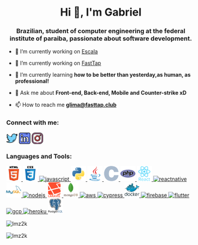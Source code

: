<h1 align="center">Hi 👋, I'm Gabriel</h1>
<h3 align="center">Brazilian, student of computer engineering at the federal institute of paraiba, passionate about software development.</h3>

- 🔭 I’m currently working on [Escala](http://escala-app.com/)

- 🔭 I’m currently working on [FastTap](https://fasttap.club/)

- 🌱 I’m currently learning **how to be better than yesterday,as human, as professional!**

- 💬 Ask me about **Front-end, Back-end, Mobile and Counter-strike xD**

- 📫 How to reach me **glima@fasttap.club**

<h3 align="left">Connect with me:</h3>
<p align="left">
<a href="https://twitter.com/lmzgabriel" target="blank"><img align="center" src="https://raw.githubusercontent.com/leftabn/leftabn/master/Icons/twitter.svg" alt="lmzgabriel" height="30" width="30" /></a>
<a href="https://linkedin.com/in/lmzgabriel" target="blank"><img align="center" src="https://raw.githubusercontent.com/leftabn/leftabn/master/Icons/linkedin.svg" alt="lmzgabriel" height="30" width="30" /></a>
<a href="https://instagram.com/lmzgabriel" target="blank"><img align="center" src="https://raw.githubusercontent.com/leftabn/leftabn/master/Icons/instagram.svg" alt="lmzgabriel" height="30" width="30" /></a>
</p>

<h3 align="left">Languages and Tools:</h3>
<p align="left">
  <a href="https://www.w3.org/html/" target="_blank"> <img src="https://raw.githubusercontent.com/devicons/devicon/master/icons/html5/html5-original-wordmark.svg" alt="html5" width="40" height="40"/> </a> 
  <a href="https://www.w3schools.com/css/" target="_blank"> <img src="https://raw.githubusercontent.com/devicons/devicon/master/icons/css3/css3-original-wordmark.svg" alt="css3" width="40" height="40"/> </a>
  <a href="https://developer.mozilla.org/en-US/docs/Web/JavaScript" target="_blank"> <img src="https://tadeuesteves.files.wordpress.com/2014/01/javascript-logo.png" alt="javascript" width="35" height="35"/> </a>
    <a href="https://www.python.org" target="_blank"> <img src="https://raw.githubusercontent.com/devicons/devicon/master/icons/python/python-original.svg" alt="python" width="40" height="40"/> </a> 
    <a href="https://www.java.com" target="_blank"> <img src="https://raw.githubusercontent.com/devicons/devicon/master/icons/java/java-original.svg" alt="java" width="40" height="40"/> </a>
    <a href="https://www.cprogramming.com/" target="_blank"> <img src="https://raw.githubusercontent.com/devicons/devicon/master/icons/c/c-original.svg" alt="c" width="40" height="40"/> </a>
    <a href="https://www.php.net" target="_blank"> <img src="https://raw.githubusercontent.com/devicons/devicon/master/icons/php/php-original.svg" alt="php" width="40" height="40"/> </a> 
    <a href="https://reactjs.org/" target="_blank"> <img src="https://raw.githubusercontent.com/devicons/devicon/master/icons/react/react-original-wordmark.svg" alt="react" width="40" height="40"/> </a> 
  <a href="https://reactnative.dev/" target="_blank"> <img src="https://reactnative.dev/img/header_logo.svg" alt="reactnative" width="40" height="40"/> </a>
      <a href="https://www.mysql.com/" target="_blank"> <img src="https://raw.githubusercontent.com/devicons/devicon/master/icons/mysql/mysql-original-wordmark.svg" alt="mysql" width="40" height="40"/> </a> <a href="https://nodejs.org" target="_blank"> <img src="https://www.brainfuel.io/images/node-js-new.png" alt="nodejs" width="35" height="40"/> </a>
    <a href="https://laravel.com/" target="_blank"> <img src="https://raw.githubusercontent.com/devicons/devicon/master/icons/laravel/laravel-plain-wordmark.svg" alt="laravel" width="40" height="40"/> </a> 
  <a href="https://www.mongodb.com/" target="_blank"> <img src="https://raw.githubusercontent.com/devicons/devicon/master/icons/mongodb/mongodb-original-wordmark.svg" alt="mongodb" width="40" height="40"/> </a>
  <a href="https://aws.amazon.com" target="_blank"> <img src="https://upload.wikimedia.org/wikipedia/commons/thumb/5/5c/AWS_Simple_Icons_AWS_Cloud.svg/512px-AWS_Simple_Icons_AWS_Cloud.svg.png" alt="aws" width="50" height="35"/> </a>
  <a href="https://www.cypress.io" target="_blank"> <img src="https://avatars.githubusercontent.com/u/8908513?s=280&v=4" alt="cypress" width="40" height="40"/> </a> <a href="https://www.docker.com/" target="_blank"> <img src="https://raw.githubusercontent.com/devicons/devicon/master/icons/docker/docker-original-wordmark.svg" alt="docker" width="40" height="40"/> </a> 
  <a href="https://firebase.google.com/" target="_blank"> <img src="https://www.vectorlogo.zone/logos/firebase/firebase-icon.svg" alt="firebase" width="40" height="40"/> </a>     <a href="https://flutter.dev" target="_blank"> <img src="https://www.vectorlogo.zone/logos/flutterio/flutterio-icon.svg" alt="flutter" width="40" height="40"/> </a>
  <a href="https://cloud.google.com" target="_blank"> <img src="https://www.vectorlogo.zone/logos/google_cloud/google_cloud-icon.svg" alt="gcp" width="40" height="40"/> </a> <a href="https://heroku.com" target="_blank"> <img src="https://www.vectorlogo.zone/logos/heroku/heroku-icon.svg" alt="heroku" width="40" height="40"/> </a> 
  <a href="https://www.postgresql.org" target="_blank"> <img src="https://raw.githubusercontent.com/devicons/devicon/master/icons/postgresql/postgresql-original-wordmark.svg" alt="postgresql" width="40" height="40"/> </a> 

<p><img align="center" src="https://github-readme-stats.vercel.app/api/top-langs?username=lmz2k&show_icons=true&locale=en&layout=compact" alt="lmz2k" /></p>

<p><img align="center" src="https://github-readme-streak-stats.herokuapp.com/?user=lmz2k&" alt="lmz2k" /></p>
